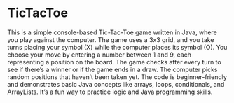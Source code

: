 # TicTacToe
This is a simple console-based Tic-Tac-Toe game written in Java, where you play against the computer. The game uses a 3x3 grid, and you take turns placing your symbol (X) while the computer places its symbol (O). You choose your move by entering a number between 1 and 9, each representing a position on the board. The game checks after every turn to see if there’s a winner or if the game ends in a draw. The computer picks random positions that haven’t been taken yet. The code is beginner-friendly and demonstrates basic Java concepts like arrays, loops, conditionals, and ArrayLists. It’s a fun way to practice logic and Java programming skills.
